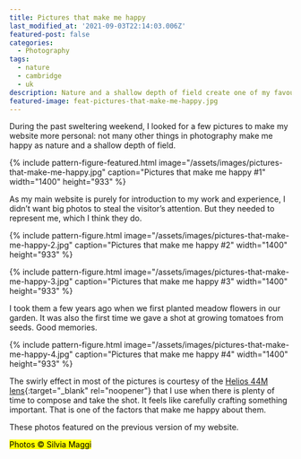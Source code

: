 ```yaml
---
title: Pictures that make me happy
last_modified_at: '2021-09-03T22:14:03.006Z'
featured-post: false
categories:
  - Photography
tags:
  - nature
  - cambridge
  - uk
description: Nature and a shallow depth of field create one of my favourite photography style. Here I present four pictures that make me happy.
featured-image: feat-pictures-that-make-me-happy.jpg
---
```

<p class="lead">During the past sweltering weekend, I looked for a few pictures to make my website more personal: not many other things in photography make me happy as nature and a shallow depth of field.</p>

<!--more-->

{% include pattern-figure-featured.html image="/assets/images/pictures-that-make-me-happy.jpg" caption="Pictures that make me happy #1" width="1400" height="933" %}

As my main website is purely for introduction to my work and experience, I didn’t want big photos to steal the visitor’s attention. But they needed to represent me, which I think they do.

{% include pattern-figure.html image="/assets/images/pictures-that-make-me-happy-2.jpg" caption="Pictures that make me happy #2" width="1400" height="933" %}

{% include pattern-figure.html image="/assets/images/pictures-that-make-me-happy-3.jpg" caption="Pictures that make me happy #3" width="1400" height="933" %}

I took them a few years ago when we first planted meadow flowers in our garden. It was also the first time we gave a shot at growing tomatoes from seeds. Good memories.

{% include pattern-figure.html image="/assets/images/pictures-that-make-me-happy-4.jpg" caption="Pictures that make me happy #4" width="1400" height="933" %}

The swirly effect in most of the pictures is courtesy of the [Helios 44M lens](https://vintage-camera-lenses.com/helios-44-2-58mm-f2/){:target="_blank" rel="noopener"} that I use when there is plenty of time to compose and take the shot. It feels like carefully crafting something important. That is one of the factors that make me happy about them.

<p class="detached">These photos featured on the previous version of my website.</p>

<p class="detached"><mark class="smd-highlight small">Photos &copy; Silvia Maggi</mark></p>
